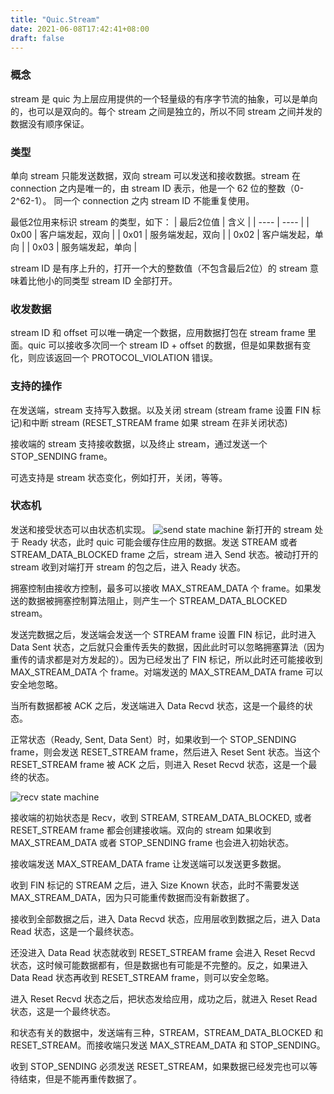 ```yaml
---
title: "Quic.Stream"
date: 2021-06-08T17:42:41+08:00
draft: false
---
```


### 概念
stream 是 quic 为上层应用提供的一个轻量级的有序字节流的抽象，可以是单向的，也可以是双向的。每个 stream 之间是独立的，所以不同 stream 之间并发的数据没有顺序保证。

### 类型
单向 stream 只能发送数据，双向 stream 可以发送和接收数据。stream 在 connection 之内是唯一的，由 stream ID 表示，他是一个 62 位的整数（0-2^62-1）。 同一个 connection 之内 stream ID 不能重复使用。

最低2位用来标识 stream 的类型，如下：
|  最后2位值   | 含义  |
|  ----  | ----  |
| 0x00  | 客户端发起，双向 |
| 0x01  | 服务端发起，双向 |
| 0x02  | 客户端发起，单向 |
| 0x03  | 服务端发起，单向 |

stream ID 是有序上升的，打开一个大的整数值（不包含最后2位）的 stream 意味着比他小的同类型 stream ID 全部打开。

### 收发数据
stream ID 和 offset 可以唯一确定一个数据，应用数据打包在 stream frame 里面。quic 可以接收多次同一个 stream ID + offset 的数据，但是如果数据有变化，则应该返回一个 PROTOCOL_VIOLATION 错误。

### 支持的操作

在发送端，stream 支持写入数据。以及关闭 stream (stream frame 设置 FIN 标记)和中断 stream (RESET_STREAM frame 如果 stream 在非关闭状态)

接收端的 stream 支持接收数据，以及终止 stream，通过发送一个 STOP_SENDING frame。

可选支持是 stream 状态变化，例如打开，关闭，等等。

### 状态机

发送和接受状态可以由状态机实现。
![send state machine](https://blog.871116.xyz/pics/send.state.machine.png)
新打开的 stream 处于 Ready 状态，此时 quic 可能会缓存住应用的数据。发送 STREAM 或者 STREAM_DATA_BLOCKED frame 之后，stream 进入 Send 状态。被动打开的 stream 收到对端打开 stream 的包之后，进入 Ready 状态。

拥塞控制由接收方控制，最多可以接收 MAX_STREAM_DATA 个 frame。如果发送的数据被拥塞控制算法阻止，则产生一个 STREAM_DATA_BLOCKED stream。

发送完数据之后，发送端会发送一个 STREAM frame 设置 FIN 标记，此时进入 Data Sent 状态，之后就只会重传丢失的数据，因此此时可以忽略拥塞算法（因为重传的请求都是对方发起的）。因为已经发出了 FIN 标记，所以此时还可能接收到 MAX_STREAM_DATA 个 frame。对端发送的 MAX_STREAM_DATA frame 可以安全地忽略。

当所有数据都被 ACK 之后，发送端进入 Data Recvd 状态，这是一个最终的状态。

正常状态（Ready, Sent, Data Sent）时，如果收到一个 STOP_SENDING frame，则会发送 RESET_STREAM frame，然后进入 Reset Sent 状态。当这个 RESET_STREAM frame 被 ACK 之后，则进入 Reset Recvd 状态，这是一个最终的状态。

![recv state machine](https://blog.871116.xyz/pics/recv.state.machine.png)

接收端的初始状态是 Recv，收到 STREAM, STREAM_DATA_BLOCKED, 或者 RESET_STREAM frame 都会创建接收端。双向的 stream 如果收到 MAX_STREAM_DATA 或者 STOP_SENDING frame 也会进入初始状态。

接收端发送 MAX_STREAM_DATA frame 让发送端可以发送更多数据。

收到 FIN 标记的 STREAM 之后，进入 Size Known 状态，此时不需要发送 MAX_STREAM_DATA，因为只可能重传数据而没有新数据了。

接收到全部数据之后，进入 Data Recvd 状态，应用层收到数据之后，进入 Data Read 状态，这是一个最终状态。

还没进入 Data Read 状态就收到 RESET_STREAM frame 会进入 Reset Recvd 状态，这时候可能数据都有，但是数据也有可能是不完整的。反之，如果进入 Data Read 状态再收到 RESET_STREAM frame，则可以安全忽略。

进入 Reset Recvd 状态之后，把状态发给应用，成功之后，就进入 Reset Read 状态，这是一个最终状态。

和状态有关的数据中，发送端有三种，STREAM，STREAM_DATA_BLOCKED 和 RESET_STREAM。而接收端只发送 MAX_STREAM_DATA 和 STOP_SENDING。

收到 STOP_SENDING 必须发送 RESET_STREAM，如果数据已经发完也可以等待结束，但是不能再重传数据了。
